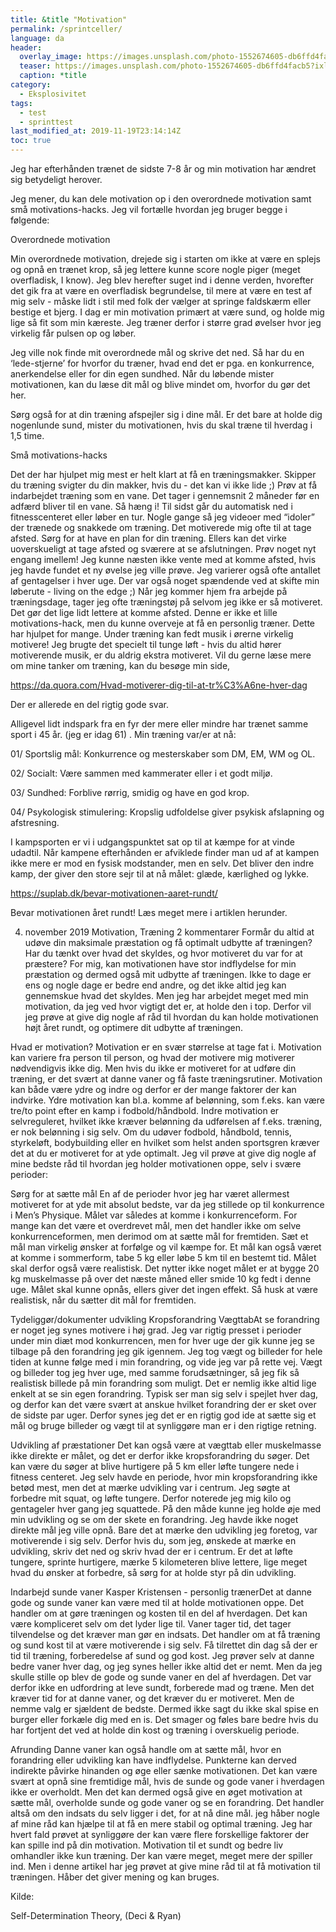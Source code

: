 ```yaml
---
title: &title "Motivation"
permalink: /sprintceller/
language: da
header:
  overlay_image: https://images.unsplash.com/photo-1552674605-db6ffd4facb5?ixlib=rb-1.2.1&ixid=eyJhcHBfaWQiOjEyMDd9&auto=format&fit=crop&w=2100&q=80
  teaser: https://images.unsplash.com/photo-1552674605-db6ffd4facb5?ixlib=rb-1.2.1&ixid=eyJhcHBfaWQiOjEyMDd9&auto=format&fit=crop&w=400&q=80
  caption: *title
category:
  - Eksplosivitet
tags:
  - test
  - sprinttest
last_modified_at: 2019-11-19T23:14:14Z
toc: true
---
```

Jeg har efterhånden trænet de sidste 7-8 år og min motivation har ændret sig betydeligt herover.

Jeg mener, du kan dele motivation op i den overordnede motivation samt små motivations-hacks. Jeg vil fortælle hvordan jeg bruger begge i følgende:

Overordnede motivation

Min overordnede motivation, drejede sig i starten om ikke at være en splejs og opnå en trænet krop, så jeg lettere kunne score nogle piger (meget overfladisk, I know). Jeg blev herefter suget ind i denne verden, hvorefter det gik fra at være en overfladisk begrundelse, til mere at være en test af mig selv - måske lidt i stil med folk der vælger at springe faldskærm eller bestige et bjerg.
I dag er min motivation primært at være sund, og holde mig lige så fit som min kæreste. Jeg træner derfor i større grad øvelser hvor jeg virkelig får pulsen op og løber.

Jeg ville nok finde mit overordnede mål og skrive det ned. Så har du en ‘lede-stjerne’ for hvorfor du træner, hvad end det er pga. en konkurrence, anerkendelse eller for din egen sundhed. Når du løbende mister motivationen, kan du læse dit mål og blive mindet om, hvorfor du gør det her.

Sørg også for at din træning afspejler sig i dine mål. Er det bare at holde dig nogenlunde sund, mister du motivationen, hvis du skal træne til hverdag i 1,5 time.

Små motivations-hacks

Det der har hjulpet mig mest er helt klart at få en træningsmakker. Skipper du træning svigter du din makker, hvis du - det kan vi ikke lide ;)
Prøv at få indarbejdet træning som en vane. Det tager i gennemsnit 2 måneder før en adfærd bliver til en vane. Så hæng i! Til sidst går du automatisk ned i fitnesscenteret eller løber en tur.
Nogle gange så jeg videoer med “idoler” der trænede og snakkede om træning. Det motiverede mig ofte til at tage afsted.
Sørg for at have en plan for din træning. Ellers kan det virke uoverskueligt at tage afsted og sværere at se afslutningen.
Prøv noget nyt engang imellem! Jeg kunne næsten ikke vente med at komme afsted, hvis jeg havde fundet et ny øvelse jeg ville prøve. Jeg varierer også ofte antallet af gentagelser i hver uge. Der var også noget spændende ved at skifte min løberute - living on the edge ;)
Når jeg kommer hjem fra arbejde på træningsdage, tager jeg ofte træningstøj på selvom jeg ikke er så motiveret. Det gør det lige lidt lettere at komme afsted.
Denne er ikke et lille motivations-hack, men du kunne overveje at få en personlig træner. Dette har hjulpet for mange.
Under træning kan fedt musik i ørerne virkelig motivere! Jeg brugte det specielt til tunge løft - hvis du altid hører motiverende musik, er du aldrig ekstra motiveret.
Vil du gerne læse mere om mine tanker om træning, kan du besøge min side,

https://da.quora.com/Hvad-motiverer-dig-til-at-tr%C3%A6ne-hver-dag

Der er allerede en del rigtig gode svar.

Alligevel lidt indspark fra en fyr der mere eller mindre har trænet samme sport i 45 år. (jeg er idag 61) . Min træning var/er at nå:

01/ Sportslig mål: Konkurrence og mesterskaber som DM, EM, WM og OL.

02/ Socialt: Være sammen med kammerater eller i et godt miljø.

03/ Sundhed: Forblive rørrig, smidig og have en god krop.

04/ Psykologisk stimulering: Kropslig udfoldelse giver psykisk afslapning og afstresning.

I kampsporten er vi i udgangspunktet sat op til at kæmpe for at vinde udadtil. Når kampene efterhånden er afviklede finder man ud af at kampen ikke mere er mod en fysisk modstander, men en selv. Det bliver den indre kamp, der giver den store sejr til at nå målet: glæde, kærlighed og lykke.


https://suplab.dk/bevar-motivationen-aaret-rundt/


Bevar motivationen året rundt!
Læs meget mere i artiklen herunder.

 4. november 2019  Motivation, Træning  2 kommentarer
Formår du altid at udøve din maksimale præstation og få optimalt udbytte af træningen? Har du tænkt over hvad det skyldes, og hvor motiveret du var for at præstere?
For mig, kan motivationen have stor indflydelse for min præstation og dermed også mit udbytte af træningen. Ikke to dage er ens og nogle dage er bedre end andre, og det ikke altid jeg kan gennemskue hvad det skyldes. Men jeg har arbejdet meget med min motivation, da jeg ved hvor vigtigt det er, at holde den i top. Derfor vil jeg prøve at give dig nogle af råd til hvordan du kan holde motivationen højt året rundt, og optimere dit udbytte af træningen.  

Hvad er motivation?
Motivation er en svær størrelse at tage fat i. Motivation kan variere fra person til person, og hvad der motivere mig motiverer nødvendigvis ikke dig. Men hvis du ikke er motiveret for at udføre din træning, er det svært at danne vaner og få faste træningsrutiner. Motivation kan både være ydre og indre og derfor er der mange faktorer der kan indvirke. Ydre motivation kan bl.a. komme af belønning, som f.eks. kan være tre/to point efter en kamp i fodbold/håndbold. Indre motivation er selvreguleret, hvilket ikke kræver belønning da udførelsen af f.eks. træning, er nok belønning i sig selv. Om du udøver fodbold, håndbold, tennis, styrkeløft, bodybuilding eller en hvilket som helst anden sportsgren kræver det at du er motiveret for at yde optimalt. Jeg vil prøve at give dig nogle af mine bedste råd til hvordan jeg holder motivationen oppe, selv i svære perioder: 

Sørg for at sætte mål 
En af de perioder hvor jeg har været allermest motiveret for at yde mit absolut bedste, var da jeg stillede op til konkurrence i Men’s Physique. Målet var således at komme i konkurrenceform. For mange kan det være et overdrevet mål, men det handler ikke om selve konkurrenceformen, men derimod om at sætte mål for fremtiden. Sæt et mål man virkelig ønsker at forfølge og vil kæmpe for. Et mål kan også været at komme i sommerform, tabe 5 kg eller løbe 5 km til en bestemt tid. Målet skal derfor også være realistisk. Det nytter ikke noget målet er at bygge 20 kg muskelmasse på over det næste måned eller smide 10 kg fedt i denne uge. Målet skal kunne opnås, ellers giver det ingen effekt. Så husk at være realistisk, når du sætter dit mål for fremtiden. 

Tydeliggør/dokumenter udvikling
Kropsforandring
VægttabAt se forandring er noget jeg synes motivere i høj grad. Jeg var rigtig presset i perioder under min diæt mod konkurrencen, men for hver uge der gik kunne jeg se tilbage på den forandring jeg gik igennem. Jeg tog vægt og billeder for hele tiden at kunne følge med i min forandring, og vide jeg var på rette vej. Vægt og billeder tog jeg hver uge, med samme forudsætninger, så jeg fik så realistisk billede på min forandring som muligt. Det er nemlig ikke altid lige enkelt at se sin egen forandring. Typisk ser man sig selv i spejlet hver dag, og derfor kan det være svært at anskue hvilket forandring der er sket over de sidste par uger. Derfor synes jeg det er en rigtig god ide at sætte sig et mål og bruge billeder og vægt til at synliggøre man er i den rigtige retning.

Udvikling af præstationer 
Det kan også være at vægttab eller muskelmasse ikke direkte er målet, og det er derfor ikke kropsforandring du søger. Det kan være du søger at blive hurtigere på 5 km eller løfte tungere nede i fitness centeret. Jeg selv havde en periode, hvor min kropsforandring ikke betød mest, men det at mærke udvikling var i centrum. Jeg søgte at forbedre mit squat, og løfte tungere. Derfor noterede jeg mig kilo og gentageler hver gang jeg squattede. På den måde kunne jeg holde øje med min udvikling og se om der skete en forandring. Jeg havde ikke noget direkte mål jeg ville opnå. Bare det at mærke den udvikling jeg foretog, var motiverende i sig selv.  Derfor hvis du, som jeg, ønskede at mærke en udvikling, skriv det ned og skriv hvad der er i centrum. Er det at løfte tungere, sprinte hurtigere, mærke 5 kilometeren blive lettere, lige meget hvad du ønsker at forbedre, så sørg for at holde styr på din udvikling.

Indarbejd sunde vaner 
Kasper Kristensen - personlig trænerDet at danne gode og sunde vaner kan være med til at holde motivationen oppe. Det handler om at gøre træningen og kosten til en del af hverdagen. Det kan være kompliceret selv om det lyder lige til. Vaner tager tid, det tager tilvendelse og det kræver man gør en indsats. Det handler om at få træning og sund kost til at være motiverende i sig selv. Få tilrettet din dag så der er tid til træning, forberedelse af sund og god kost. Jeg prøver selv at danne bedre vaner hver dag, og jeg synes heller ikke altid det er nemt. Men da jeg skulle stille op blev de gode og sunde vaner en del af hverdagen. Det var derfor ikke en udfordring at leve sundt, forberede mad og træne. Men det kræver tid for at danne vaner, og det kræver du er motiveret. Men de nemme valg er sjældent de bedste. Dermed ikke sagt du ikke skal spise en burger eller forkæle dig med en is. Det smager og føles bare bedre hvis du har fortjent det ved at holde din kost og træning i overskuelig periode.

Afrunding
Danne vaner kan også handle om at sætte mål, hvor en forandring eller udvikling kan have indflydelse. Punkterne kan derved indirekte påvirke hinanden og øge eller sænke motivationen. Det kan være svært at opnå sine fremtidige mål, hvis de sunde og gode vaner i hverdagen ikke er overholdt. Men det kan dermed også give en øget motivation at sætte mål, overholde sunde og gode vaner og se en forandring. Det handler altså om den indsats du selv ligger i det, for at nå dine mål. 
jeg håber nogle af mine råd kan hjælpe til at få en mere stabil og optimal træning. Jeg har hvert fald prøvet at synliggøre der kan være flere forskellige faktorer der kan spille ind på din motivation. Motivation til et sundt og bedre liv omhandler ikke kun træning. Der kan være meget, meget mere der spiller ind. Men i denne artikel har jeg prøvet at give mine råd til at få motivation til træningen. Håber det giver mening og kan bruges.

 

 

Kilde: 

Self-Determination Theory, (Deci & Ryan) 